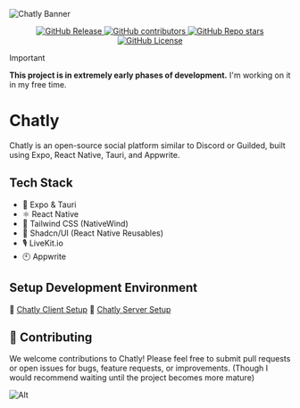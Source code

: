 ![Chatly Banner](https://www.tommy-johnston.com/chatly.png)

<p align="center">
  <a href="../../releases" target="_blank">
    <img src="https://img.shields.io/github/v/release/tommy141x/chatly?style=for-the-badge" alt="GitHub Release">
  </a>
  <a href="../../pulse" target="_blank">
    <img src="https://img.shields.io/github/contributors/tommy141x/chatly?style=for-the-badge" alt="GitHub contributors">
  </a>
  <a href="../../stargazers" target="_blank">
    <img src="https://img.shields.io/github/stars/tommy141x/chatly?style=for-the-badge" alt="GitHub Repo stars">
  </a>
  <a href="LICENSE.md" target="_blank">
    <img src="https://img.shields.io/github/license/tommy141x/chatly?style=for-the-badge" alt="GitHub License">
  </a>
</p>

> [!IMPORTANT]
> **This project is in extremely early phases of development.** I'm working on it in my free time.

# Chatly

Chatly is an open-source social platform similar to Discord or Guilded, built using Expo, React Native, Tauri, and Appwrite.

## Tech Stack

- 🚀 Expo & Tauri
- ⚛️ React Native
- 🎨 Tailwind CSS (NativeWind)
- 🧰 Shadcn/UI (React Native Reusables)
- 🎙️ LiveKit.io
- 🕙 Appwrite

## Setup Development Environment

🔗 [Chatly Client Setup](https://docs.timmygstudios.com/)
🔗 [Chatly Server Setup](https://docs.timmygstudios.com/)

## 🤝 Contributing
We welcome contributions to Chatly! Please feel free to submit pull requests or open issues for bugs, feature requests, or improvements. (Though I would recommend waiting until the project becomes more mature)

![Alt](https://repobeats.axiom.co/api/embed/77c19902cce7bc70718961056fd109c87508d902.svg "Repobeats analytics image")
